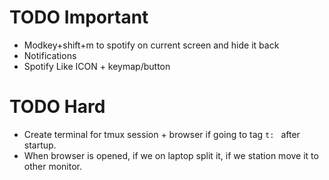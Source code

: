 # TODO Important
- Modkey+shift+m to spotify on current screen and hide it back
- Notifications
- Spotify Like ICON + keymap/button

# TODO Hard
- Create terminal for tmux session + browser if going to tag `t: ` after startup.
- When browser is opened, if we on laptop split it, if we station move it to other monitor.
